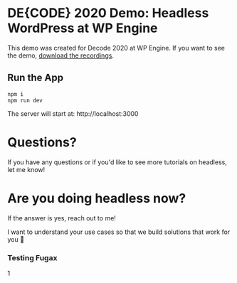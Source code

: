 # DE{CODE} 2020 Demo: Headless WordPress at WP Engine

This demo was created for Decode 2020 at WP Engine. If you want to see the demo, [download the recordings](https://attend.wpengine.com/decode-2020/register/).

## Run the App

```
npm i
npm run dev
```

The server will start at: http://localhost:3000

# Questions?

If you have any questions or if you'd like to see more tutorials on headless, let me know!

# Are you doing headless now?

If the answer is yes, reach out to me!

I want to understand your use cases so that we build solutions that work for you 🚀

### Testing Fugax

1
